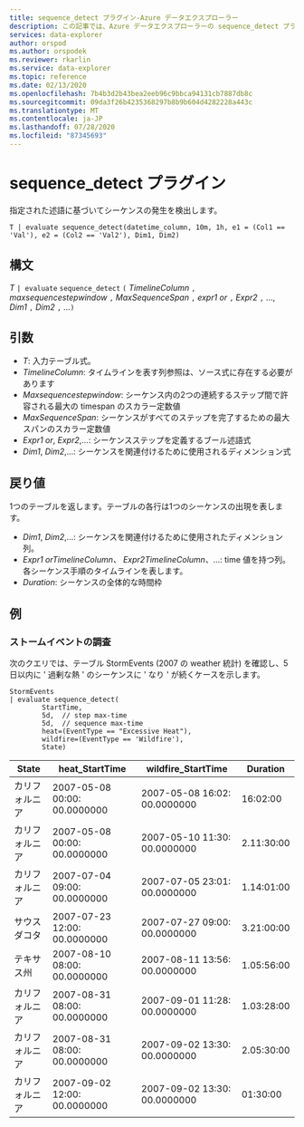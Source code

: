 ```yaml
---
title: sequence_detect プラグイン-Azure データエクスプローラー
description: この記事では、Azure データエクスプローラーの sequence_detect プラグインについて説明します。
services: data-explorer
author: orspod
ms.author: orspodek
ms.reviewer: rkarlin
ms.service: data-explorer
ms.topic: reference
ms.date: 02/13/2020
ms.openlocfilehash: 7b4b3d2b43bea2eeb96c9bbca94131cb7887db8c
ms.sourcegitcommit: 09da3f26b4235368297b8b9b604d4282228a443c
ms.translationtype: MT
ms.contentlocale: ja-JP
ms.lasthandoff: 07/28/2020
ms.locfileid: "87345693"
---
```

# <a name="sequence_detect-plugin"></a>sequence_detect プラグイン

指定された述語に基づいてシーケンスの発生を検出します。

```kusto
T | evaluate sequence_detect(datetime_column, 10m, 1h, e1 = (Col1 == 'Val'), e2 = (Col2 == 'Val2'), Dim1, Dim2)
```

## <a name="syntax"></a>構文

*T* `| evaluate` `sequence_detect` `(` *TimelineColumn* `,` *maxsequencestepwindow* `,` *MaxSequenceSpan* `,` *expr1 or* `,` *Expr2* `,` ..., *Dim1* `,` *Dim2* `,` ...`)`

## <a name="arguments"></a>引数

* *T*: 入力テーブル式。
* *TimelineColumn*: タイムラインを表す列参照は、ソース式に存在する必要があります
* *Maxsequencestepwindow*: シーケンス内の2つの連続するステップ間で許容される最大の timespan のスカラー定数値
* *MaxSequenceSpan*: シーケンスがすべてのステップを完了するための最大スパンのスカラー定数値
* *Expr1 or*, *Expr2*,...: シーケンスステップを定義するブール述語式
* *Dim1*, *Dim2*,...: シーケンスを関連付けるために使用されるディメンション式

## <a name="returns"></a>戻り値

1つのテーブルを返します。テーブルの各行は1つのシーケンスの出現を表します。

* *Dim1*, *Dim2*,...: シーケンスを関連付けるために使用されたディメンション列。
* *Expr1 or*_*TimelineColumn*、 *Expr2*_*TimelineColumn*、...: time 値を持つ列。各シーケンス手順のタイムラインを表します。
* *Duration*: シーケンスの全体的な時間枠

## <a name="examples"></a>例

### <a name="exploring-storm-events"></a>ストームイベントの調査 

次のクエリでは、テーブル StormEvents (2007 の weather 統計) を確認し、5日以内に ' 過剰な熱 ' のシーケンスに ' なり ' が続くケースを示します。

<!-- csl: https://help.kusto.windows.net/Samples -->
```kusto
StormEvents
| evaluate sequence_detect(
        StartTime,
        5d,  // step max-time
        5d,  // sequence max-time
        heat=(EventType == "Excessive Heat"), 
        wildfire=(EventType == 'Wildfire'), 
        State)
```

|State|heat_StartTime|wildfire_StartTime|Duration|
|---|---|---|---|
|カリフォルニア|2007-05-08 00:00: 00.0000000|2007-05-08 16:02: 00.0000000|16:02:00|
|カリフォルニア|2007-05-08 00:00: 00.0000000|2007-05-10 11:30: 00.0000000|2.11:30:00|
|カリフォルニア|2007-07-04 09:00: 00.0000000|2007-07-05 23:01: 00.0000000|1.14:01:00|
|サウスダコタ|2007-07-23 12:00: 00.0000000|2007-07-27 09:00: 00.0000000|3.21:00:00|
|テキサス州|2007-08-10 08:00: 00.0000000|2007-08-11 13:56: 00.0000000|1.05:56:00|
|カリフォルニア|2007-08-31 08:00: 00.0000000|2007-09-01 11:28: 00.0000000|1.03:28:00|
|カリフォルニア|2007-08-31 08:00: 00.0000000|2007-09-02 13:30: 00.0000000|2.05:30:00|
|カリフォルニア|2007-09-02 12:00: 00.0000000|2007-09-02 13:30: 00.0000000|01:30:00|
